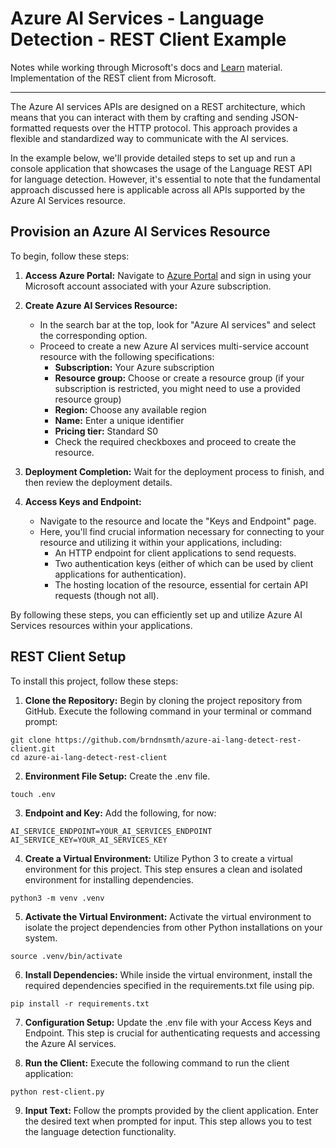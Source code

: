 # Azure AI Services - Language Detection - REST Client Example

Notes while working through Microsoft's docs and [Learn](https://learn.microsoft.com/) material. Implementation of the REST client from Microsoft.

---

The Azure AI services APIs are designed on a REST architecture, which means that you can interact with them by crafting and sending JSON-formatted requests over the HTTP protocol. This approach provides a flexible and standardized way to communicate with the AI services.

In the example below, we'll provide detailed steps to set up and run a console application that showcases the usage of the Language REST API for language detection. However, it's essential to note that the fundamental approach discussed here is applicable across all APIs supported by the Azure AI Services resource.

## Provision an Azure AI Services Resource

To begin, follow these steps:

1. **Access Azure Portal:** Navigate to [Azure Portal](https://portal.azure.com) and sign in using your Microsoft account associated with your Azure subscription.
  
2. **Create Azure AI Services Resource:**
    - In the search bar at the top, look for "Azure AI services" and select the corresponding option.
    - Proceed to create a new Azure AI services multi-service account resource with the following specifications:
        - **Subscription:** Your Azure subscription
        - **Resource group:** Choose or create a resource group (if your subscription is restricted, you might need to use a provided resource group)
        - **Region:** Choose any available region
        - **Name:** Enter a unique identifier
        - **Pricing tier:** Standard S0
        - Check the required checkboxes and proceed to create the resource.

3. **Deployment Completion:** Wait for the deployment process to finish, and then review the deployment details.

4. **Access Keys and Endpoint:**
    - Navigate to the resource and locate the "Keys and Endpoint" page.
    - Here, you'll find crucial information necessary for connecting to your resource and utilizing it within your applications, including:
        - An HTTP endpoint for client applications to send requests.
        - Two authentication keys (either of which can be used by client applications for authentication).
        - The hosting location of the resource, essential for certain API requests (though not all).

By following these steps, you can efficiently set up and utilize Azure AI Services resources within your applications.


## REST Client Setup

To install this project, follow these steps:


1. **Clone the Repository:** Begin by cloning the project repository from GitHub. Execute the following command in your terminal or command prompt:

```
git clone https://github.com/brndnsmth/azure-ai-lang-detect-rest-client.git
cd azure-ai-lang-detect-rest-client
```

2. **Environment File Setup:** Create the .env file.

```
touch .env
```

3. **Endpoint and Key:** Add the following, for now:

```
AI_SERVICE_ENDPOINT=YOUR_AI_SERVICES_ENDPOINT
AI_SERVICE_KEY=YOUR_AI_SERVICES_KEY
```

4. **Create a Virtual Environment:** Utilize Python 3 to create a virtual environment for this project. This step ensures a clean and isolated environment for installing dependencies.

```
python3 -m venv .venv
```

5. **Activate the Virtual Environment:** Activate the virtual environment to isolate the project dependencies from other Python installations on your system.

```
source .venv/bin/activate
```

6. **Install Dependencies:** While inside the virtual environment, install the required dependencies specified in the requirements.txt file using pip.

```
pip install -r requirements.txt
```

7. **Configuration Setup:** Update the .env file with your Access Keys and Endpoint. This step is crucial for authenticating requests and accessing the Azure AI services.

8. **Run the Client:** Execute the following command to run the client application:

```
python rest-client.py
```

9. **Input Text:** Follow the prompts provided by the client application. Enter the desired text when prompted for input. This step allows you to test the language detection functionality.
